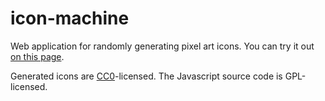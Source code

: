 # icon-machine
Web application for randomly generating pixel art icons. You can try it out [on this page][1].

Generated icons are [CC0][2]-licensed. The Javascript source code is GPL-licensed.

[1]: https://www.brianmacintosh.com/iconmachine
[2]: https://creativecommons.org/publicdomain/zero/1.0/
